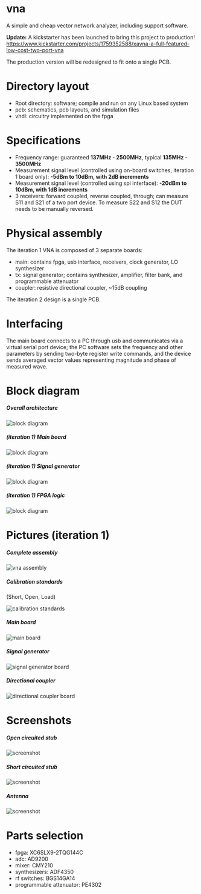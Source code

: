 # vna
A simple and cheap vector network analyzer, including support software.

**Update:** A kickstarter has been launched to bring this project to production!
https://www.kickstarter.com/projects/1759352588/xavna-a-full-featured-low-cost-two-port-vna

The production version will be redesigned to fit onto a single PCB.

# Directory layout
* Root directory: software; compile and run on any Linux based system
* pcb: schematics, pcb layouts, and simulation files
* vhdl: circuitry implemented on the fpga

# Specifications
* Frequency range: guaranteed **137MHz - 2500MHz**, typical **135MHz - 3500MHz**
* Measurement signal level (controlled using on-board switches, iteration 1 board only): **-5dBm to 10dBm, with 2dB increments**
* Measurement signal level (controlled using spi interface): **-20dBm to 10dBm, with 1dB increments**
* 3 receivers: forward coupled, reverse coupled, through; can measure S11 and S21 of a two port device. To measure S22 and S12 the DUT needs to be manually reversed.

# Physical assembly
The iteration 1 VNA is composed of 3 separate boards:
* main: contains fpga, usb interface, receivers, clock generator, LO synthesizer
* tx: signal generator; contains synthesizer, amplifier, filter bank, and programmable attenuator
* coupler: resistive directional coupler, ~15dB coupling

The iteration 2 design is a single PCB.

# Interfacing
The main board connects to a PC through usb and communicates via a virtual serial port device; the PC software sets the frequency and other parameters by sending two-byte register write commands, and the device sends averaged vector values representing magnitude and phase of measured wave.

# Block diagram

##### Overall architecture
![block diagram](pictures/overall_diagram.png)

##### (iteration 1) Main board
![block diagram](pictures/vna_main.png)

##### (iteration 1) Signal generator
![block diagram](pictures/vna_tx.png)

##### (iteration 1) FPGA logic
![block diagram](pictures/fpga_logic.png)

# Pictures (iteration 1)

##### Complete assembly
![vna assembly](pictures/all.jpg)

##### Calibration standards
(Short, Open, Load)

![calibration standards](pictures/calibration_standards.jpg)

##### Main board
![main board](pictures/main_top.png)

##### Signal generator
![signal generator board](pictures/tx_top.png)

##### Directional coupler
![directional coupler board](pictures/coupler_top.png)


# Screenshots

##### Open circuited stub

![screenshot](pictures/screenshot_open_stub.png)


##### Short circuited stub

![screenshot](pictures/screenshot_shorted_stub.png)


##### Antenna

![screenshot](pictures/screenshot_antenna.png)


# Parts selection
* fpga: XC6SLX9-2TQG144C 
* adc: AD9200
* mixer: CMY210
* synthesizers: ADF4350
* rf switches: BGS14GA14
* programmable attenuator: PE4302
